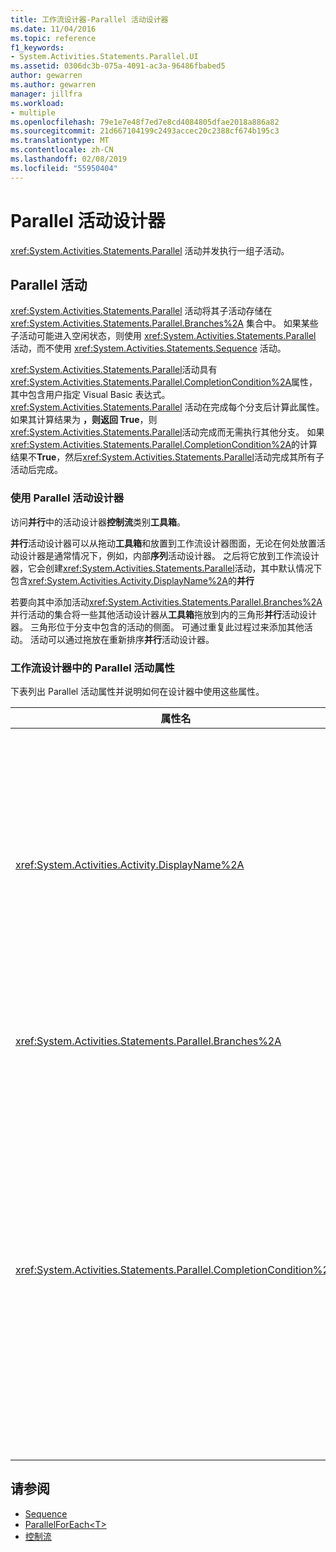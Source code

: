 ```yaml
---
title: 工作流设计器-Parallel 活动设计器
ms.date: 11/04/2016
ms.topic: reference
f1_keywords:
- System.Activities.Statements.Parallel.UI
ms.assetid: 0306dc3b-075a-4091-ac3a-96486fbabed5
author: gewarren
ms.author: gewarren
manager: jillfra
ms.workload:
- multiple
ms.openlocfilehash: 79e1e7e48f7ed7e8cd4084805dfae2018a886a82
ms.sourcegitcommit: 21d667104199c2493accec20c2388cf674b195c3
ms.translationtype: MT
ms.contentlocale: zh-CN
ms.lasthandoff: 02/08/2019
ms.locfileid: "55950404"
---
```

# <a name="parallel-activity-designer"></a>Parallel 活动设计器

<xref:System.Activities.Statements.Parallel> 活动并发执行一组子活动。

## <a name="the-parallel-activity"></a>Parallel 活动

<xref:System.Activities.Statements.Parallel> 活动将其子活动存储在 <xref:System.Activities.Statements.Parallel.Branches%2A> 集合中。 如果某些子活动可能进入空闲状态，则使用 <xref:System.Activities.Statements.Parallel> 活动，而不使用 <xref:System.Activities.Statements.Sequence> 活动。

<xref:System.Activities.Statements.Parallel>活动具有<xref:System.Activities.Statements.Parallel.CompletionCondition%2A>属性，其中包含用户指定 Visual Basic 表达式。 <xref:System.Activities.Statements.Parallel> 活动在完成每个分支后计算此属性。 如果其计算结果为 **，则返回 True**，则<xref:System.Activities.Statements.Parallel>活动完成而无需执行其他分支。 如果<xref:System.Activities.Statements.Parallel.CompletionCondition%2A>的计算结果不**True**，然后<xref:System.Activities.Statements.Parallel>活动完成其所有子活动后完成。

### <a name="using-the-parallel-activity-designer"></a>使用 Parallel 活动设计器

访问**并行**中的活动设计器**控制流**类别**工具箱**。

**并行**活动设计器可以从拖动**工具箱**和放置到工作流设计器图面，无论在何处放置活动设计器是通常情况下，例如，内部**序列**活动设计器。 之后将它放到工作流设计器，它会创建<xref:System.Activities.Statements.Parallel>活动，其中默认情况下包含<xref:System.Activities.Activity.DisplayName%2A>的**并行**

若要向其中添加活动<xref:System.Activities.Statements.Parallel.Branches%2A>并行活动的集合将一些其他活动设计器从**工具箱**拖放到内的三角形**并行**活动设计器。 三角形位于分支中包含的活动的侧面。 可通过重复此过程过来添加其他活动。 活动可以通过拖放在重新排序**并行**活动设计器。

### <a name="parallel-activity-properties-in-the-workflow-designer"></a>工作流设计器中的 Parallel 活动属性

下表列出 Parallel 活动属性并说明如何在设计器中使用这些属性。

|属性名|必需|用法|
|-|--------------|-|
|<xref:System.Activities.Activity.DisplayName%2A>|False|指定活动设计器在标头中的友好显示名称。 默认值是**并行**。 值可以根据需要在中编辑**属性**网格或直接在活动设计器标头。|
|<xref:System.Activities.Statements.Parallel.Branches%2A>|True|包含要执行的子活动的集合。|
|<xref:System.Activities.Statements.Parallel.CompletionCondition%2A>|False|在分支完成后计算。 如果其计算结果为 **，则返回 True**，然后计划取消挂起的分支。 如果此属性未设置或计算结果为**False**，活动完成其所有子活动后完成。 默认值是**null**。|

## <a name="see-also"></a>请参阅

- [Sequence](../workflow-designer/sequence-activity-designer.md)
- [ParallelForEach\<T>](../workflow-designer/parallelforeach-t-activity-designer.md)
- [控制流](../workflow-designer/control-flow-activity-designers.md)